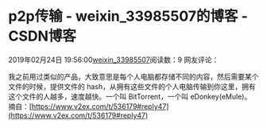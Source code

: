 # p2p传输 - weixin_33985507的博客 - CSDN博客
2019年02月24日 19:56:00[weixin_33985507](https://me.csdn.net/weixin_33985507)阅读数：9
网友评论：
> 
我之前用过类似的产品，大致意思是每个人电脑都存储不同的内容，然后需要某个文件的时候，提供文件的 hash，从拥有这些文件的个人电脑传输到你这里，拥有这个文件的人越多，速度越快。一个叫 BitTorrent，一个叫 eDonkey(eMule)。
摘自：[https://www.v2ex.com/t/536179#reply47](https://www.v2ex.com/t/536179#reply47)
